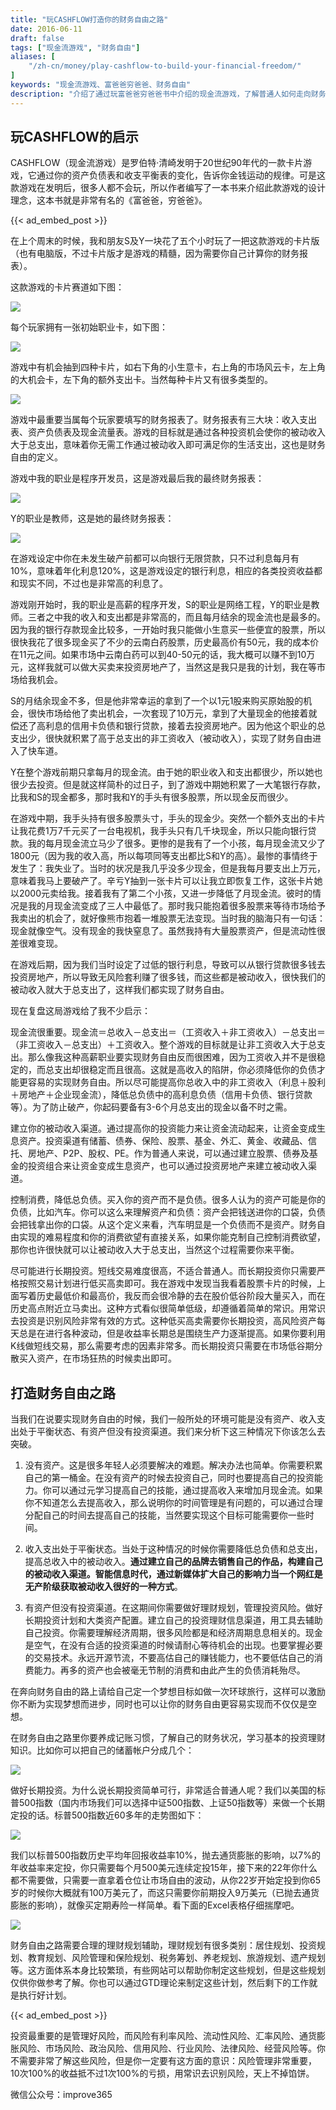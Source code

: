 ```yaml
---
title: "玩CASHFLOW打造你的财务自由之路"
date: 2016-06-11
draft: false
tags: ["现金流游戏", "财务自由"]
aliases: [
    "/zh-cn/money/play-cashflow-to-build-your-financial-freedom/"
]
keywords: "现金流游戏、富爸爸穷爸爸、财务自由"
description: "介绍了通过玩富爸爸穷爸爸书中介绍的现金流游戏，了解普通人如何走向财务自由之路，还有一些关于财务会计报表的知识介绍，如收入支出与资产负债及现金流量表的知识"
---
```


## 玩CASHFLOW的启示

CASHFLOW（现金流游戏）是罗伯特·清崎发明于20世纪90年代的一款卡片游戏，它通过你的资产负债表和收支平衡表的变化，告诉你金钱运动的规律。可是这款游戏在发明后，很多人都不会玩，所以作者编写了一本书来介绍此款游戏的设计理念，这本书就是非常有名的《富爸爸，穷爸爸》。

{{< ad_embed_post >}}

在上个周末的时候，我和朋友S及Y一块花了五个小时玩了一把这款游戏的卡片版（也有电脑版，不过卡片版才是游戏的精髓，因为需要你自己计算你的财务报表）。

这款游戏的卡片赛道如下图：

![](https://img.bmpi.dev/2019-12-22-22-00-10.png)

每个玩家拥有一张初始职业卡，如下图：

![](https://img.bmpi.dev/2019-12-22-22-00-25.png)

游戏中有机会抽到四种卡片，如右下角的小生意卡，右上角的市场风云卡，左上角的大机会卡，左下角的额外支出卡。当然每种卡片又有很多类型的。

![](https://img.bmpi.dev/2019-12-22-22-00-42.png)

游戏中最重要当属每个玩家要填写的财务报表了。财务报表有三大块：收入支出表、资产负债表及现金流量表。游戏的目标就是通过各种投资机会使你的被动收入大于总支出，意味着你无需工作通过被动收入即可满足你的生活支出，这也是财务自由的定义。

游戏中我的职业是程序开发员，这是游戏最后我的最终财务报表：

![](https://img.bmpi.dev/2019-12-22-22-00-53.png)

Y的职业是教师，这是她的最终财务报表：

![](https://img.bmpi.dev/2019-12-22-22-01-04.png)

在游戏设定中你在未发生破产前都可以向银行无限贷款，只不过利息每月有10%，意味着年化利息120%，这是游戏设定的银行利息，相应的各类投资收益都和现实不同，不过也是非常高的利息了。

游戏刚开始时，我的职业是高薪的程序开发，S的职业是网络工程，Y的职业是教师。三者之中我的收入和支出都是非常高的，而且每月结余的现金流也是最多的。因为我的银行存款现金比较多，一开始时我只能做小生意买一些便宜的股票，所以很快我花了很多现金买了不少的云南白药股票，历史最高价有50元，我的成本价在11元之间。如果市场中云南白药可以到40-50元的话，我大概可以赚不到10万元，这样我就可以做大买卖来投资房地产了，当然这是我只是我的计划，我在等市场给我机会。

S的月结余现金不多，但是他非常幸运的拿到了一个以1元1股来购买原始股的机会，很快市场给他了卖出机会，一次套现了10万元，拿到了大量现金的他接着就偿还了高利息的信用卡负债和银行贷款，接着去投资房地产。因为他这个职业的总支出少，很快就积累了高于总支出的非工资收入（被动收入），实现了财务自由进入了快车道。

Y在整个游戏前期只拿每月的现金流。由于她的职业收入和支出都很少，所以她也很少去投资。但是就这样简朴的过日子，到了游戏中期她积累了一大笔银行存款，比我和S的现金都多，那时我和Y的手头有很多股票，所以现金反而很少。

在游戏中期，我手头持有很多股票头寸，手头的现金少。突然一个额外支出的卡片让我花费1万7千元买了一台电视机，我手头只有几千块现金，所以只能向银行贷款。我的每月现金流立马少了很多。更惨的是我有了一个小孩，每月现金流又少了1800元（因为我的收入高，所以每项同等支出都比S和Y的高）。最惨的事情终于发生了：我失业了。当时的状况是我几乎没多少现金，但是我每月要支出上万元，意味着我马上要破产了。辛亏Y抽到一张卡片可以让我立即恢复工作，这张卡片她以2000元卖给我。接着我有了第二个小孩，又进一步降低了月现金流。彼时的情况是我的月现金流变成了三人中最低了。那时我只能抱着很多股票来等待市场给予我卖出的机会了，就好像熊市抱着一堆股票无法变现。当时我的脑海只有一句话：现金就像空气。没有现金的我快窒息了。虽然我持有大量股票资产，但是流动性很差很难变现。

在游戏后期，因为我们当时设定了过低的银行利息，导致可以从银行贷款很多钱去投资房地产，所以导致无风险套利赚了很多钱，而这些都是被动收入，很快我们的被动收入就大于总支出了，这样我们都实现了财务自由。

现在复盘这局游戏给了我不少启示：

现金流很重要。现金流＝总收入－总支出＝（工资收入＋非工资收入）－总支出＝（非工资收入－总支出）＋工资收入。整个游戏的目标就是让非工资收入大于总支出。那么像我这种高薪职业要实现财务自由反而很困难，因为工资收入并不是很稳定的，而总支出却很稳定而且很高。这就是高收入的陷阱，你必须降低你的负债才能更容易的实现财务自由。所以尽可能提高你总收入中的非工资收入（利息＋股利＋房地产＋企业现金流），降低总负债中的高利息负债（信用卡负债、银行贷款等）。为了防止破产，你起码要备有3-6个月总支出的现金以备不时之需。

建立你的被动收入渠道。通过提高你的投资能力来让资金流动起来，让资金变成生息资产。投资渠道有储蓄、债券、保险、股票、基金、外汇、黄金、收藏品、信托、房地产、P2P、股权、PE。作为普通人来说，可以通过建立股票、债券及基金的投资组合来让资金变成生息资产，也可以通过投资房地产来建立被动收入渠道。

控制消费，降低总负债。买入你的资产而不是负债。很多人认为的资产可能是你的负债，比如汽车。你可以这么来理解资产和负债：资产会把钱送进你的口袋，负债会把钱拿出你的口袋。从这个定义来看，汽车明显是一个负债而不是资产。财务自由实现的难易程度和你的消费欲望有直接关系，如果你能克制自己控制消费欲望，那你也许很快就可以让被动收入大于总支出，当然这个过程需要你来平衡。

尽可能进行长期投资。短线交易难度很高，不适合普通人。而长期投资你只需要严格按照交易计划进行低买高卖即可。我在游戏中发现当我看着股票卡片的时候，上面写着历史最低价和最高价，我反而会很冷静的去在股价低谷阶段大量买入，而在历史高点附近立马卖出。这种方式看似很简单低级，却遵循着简单的常识。用常识去投资是识别风险非常有效的方式。这种低买高卖需要你长期投资，高风险资产每天总是在进行各种波动，但是收益率长期总是围绕生产力逐渐提高。如果你要利用K线做短线交易，那么需要考虑的因素非常多。而长期投资只需要在市场低谷期分散买入资产，在市场狂热的时候卖出即可。

## 打造财务自由之路

当我们在说要实现财务自由的时候，我们一般所处的环境可能是没有资产、收入支出处于平衡状态、有资产但没有投资渠道。我们来分析下这三种情况下你该怎么去突破。

1. 没有资产。这是很多年轻人必须要解决的难题。解决办法也简单。你需要积累自己的第一桶金。在没有资产的时候去投资自己，同时也要提高自己的投资能力。你可以通过元学习提高自己的技能，通过提高收入来增加月现金流。如果你不知道怎么去提高收入，那么说明你的时间管理是有问题的，可以通过合理分配自己的时间去提高自己的技能，当然要实现这个目标可能需要你一些时间。

2. 收入支出处于平衡状态。当处于这种情况的时候你需要降低总负债和总支出，提高总收入中的被动收入。**通过建立自己的品牌去销售自己的作品，构建自己的被动收入渠道。智能信息时代，通过新媒体扩大自己的影响力当一个网红是无产阶级获取被动收入很好的一种方式**。

3. 有资产但没有投资渠道。在这期间你需要做好理财规划，管理投资风险。做好长期投资计划和大类资产配置。建立自己的投资理财信息渠道，用工具去辅助自己投资。你需要理解经济周期，很多风险都是和经济周期息息相关的。现金是空气，在没有合适的投资渠道的时候请耐心等待机会的出现。也要掌握必要的交易技术。永远开源节流，不要高估自己的赚钱能力，也不要低估自己的消费能力。再多的资产也会被毫无节制的消费和由此产生的负债消耗殆尽。

在奔向财务自由的路上请给自己定一个梦想目标如做一次环球旅行，这样可以激励你不断为实现梦想而进步，同时也可以让你的财务自由更容易实现而不仅仅是空想。

在财务自由之路里你要养成记账习惯，了解自己的财务状况，学习基本的投资理财知识。比如你可以把自己的储蓄帐户分成几个：

![](https://img.bmpi.dev/2019-12-22-22-02-06.png)

做好长期投资。为什么说长期投资简单可行，非常适合普通人呢？我们以美国的标普500指数（国内市场我们可以选择中证500指数、上证50指数等）来做一个长期定投的话。标普500指数近60多年的走势图如下：

![](https://img.bmpi.dev/2019-12-22-22-02-27.png)

我们以标普500指数历史平均年回报收益率10%，抛去通货膨胀的影响，以7%的年收益率来定投，你只需要每个月500美元连续定投15年，接下来的22年你什么都不需要做，只需要一直拿着仓位让市场自由的波动，从你22岁开始定投到你65岁的时候你大概就有100万美元了，而这只需要你前期投入9万美元（已抛去通货膨胀的影响），就像买定期寿险一样简单。看下面的Excel表格仔细揣摩吧。

![](https://img.bmpi.dev/2019-12-22-22-02-46.png)

财务自由之路需要合理的理财规划辅助，理财规划有很多类别：居住规划、投资规划、教育规划、风险管理和保险规划、税务筹划、养老规划、旅游规划、遗产规划等。这方面体系本身比较繁琐，有些网站可以帮助你制定这些规划，但是这些规划仅供你做参考了解。你也可以通过GTD理论来制定这些计划，然后剩下的工作就是执行好计划。

{{< ad_embed_post >}}

投资最重要的是管理好风险，而风险有利率风险、流动性风险、汇率风险、通货膨胀风险、市场风险、政治风险、信用风险、行业风险、法律风险、经营风险等。你不需要非常了解这些风险，但是你一定要有这方面的意识：风险管理非常重要，10次100%的收益抵不过1次100%的亏损，用常识去识别风险，天上不掉馅饼。

微信公众号：improve365